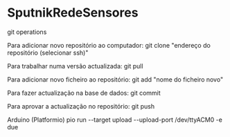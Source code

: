 # SputnikRedeSensores

git operations

Para adicionar novo repositório ao computador:
git clone "endereço do repositório (selecionar ssh)"

Para trabalhar numa versão actualizada:
git pull

Para adicionar novo ficheiro ao repositório:
git add "nome do ficheiro novo"

Para fazer actualização na base de dados:
git commit

Para aprovar a actualização no repositório:
git push

Arduino (Platformio)
pio run --target upload --upload-port /dev/ttyACM0 -e due
